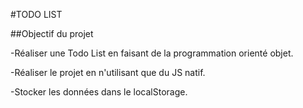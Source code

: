 #TODO LIST

##Objectif du projet  

-Réaliser une Todo List en faisant de la programmation orienté objet.  

-Réaliser le projet en n'utilisant que du JS natif.  

-Stocker les données dans le localStorage.
